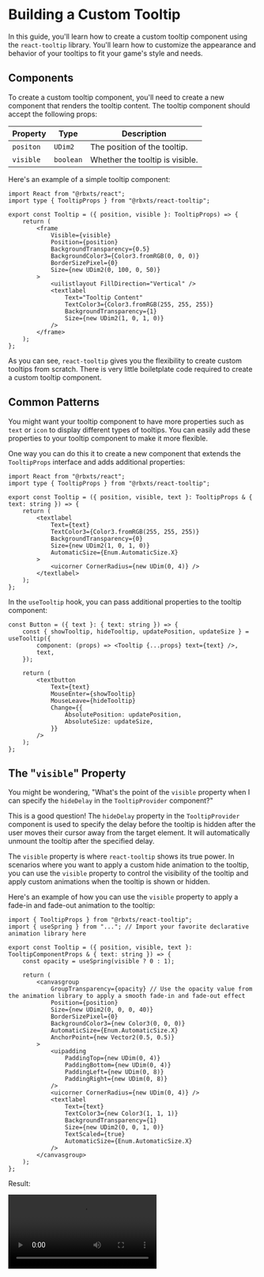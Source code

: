 # Building a Custom Tooltip

In this guide, you'll learn how to create a custom tooltip component using the `react-tooltip` library. You'll learn how to customize the appearance and behavior of your tooltips to fit your game's style and needs.

## Components

To create a custom tooltip component, you'll need to create a new component that renders the tooltip content. The tooltip component should accept the following props:

| Property  | Type      | Description                     |
| --------- | --------- | ------------------------------- |
| `positon` | `UDim2`   | The position of the tooltip.    |
| `visible` | `boolean` | Whether the tooltip is visible. |

Here's an example of a simple tooltip component:

```tsx
import React from "@rbxts/react";
import type { TooltipProps } from "@rbxts/react-tooltip";

export const Tooltip = ({ position, visible }: TooltipProps) => {
	return (
		<frame
			Visible={visible}
			Position={position}
			BackgroundTransparency={0.5}
			BackgroundColor3={Color3.fromRGB(0, 0, 0)}
			BorderSizePixel={0}
			Size={new UDim2(0, 100, 0, 50)}
		>
			<uilistlayout FillDirection="Vertical" />
			<textlabel
				Text="Tooltip Content"
				TextColor3={Color3.fromRGB(255, 255, 255)}
				BackgroundTransparency={1}
				Size={new UDim2(1, 0, 1, 0)}
			/>
		</frame>
	);
};
```

As you can see, `react-tooltip` gives you the flexibility to create custom tooltips from scratch. There is very little boiletplate code required to create a custom tooltip component.

## Common Patterns

You might want your tooltip component to have more properties such as `text` or `icon` to display different types of tooltips. You can easily add these properties to your tooltip component to make it more flexible.

One way you can do this it to create a new component that extends the `TooltipProps` interface and adds additional properties:

```tsx
import React from "@rbxts/react";
import type { TooltipProps } from "@rbxts/react-tooltip";

export const Tooltip = ({ position, visible, text }: TooltipProps & { text: string }) => {
	return (
		<textlabel
			Text={text}
			TextColor3={Color3.fromRGB(255, 255, 255)}
			BackgroundTransparency={0}
			Size={new UDim2(1, 0, 1, 0)}
			AutomaticSize={Enum.AutomaticSize.X}
		>
			<uicorner CornerRadius={new UDim(0, 4)} />
		</textlabel>
	);
};
```

In the `useTooltip` hook, you can pass additional properties to the tooltip component:

```tsx
const Button = ({ text }: { text: string }) => {
	const { showTooltip, hideTooltip, updatePosition, updateSize } = useTooltip({
		component: (props) => <Tooltip {...props} text={text} />,
		text,
	});

	return (
		<textbutton
			Text={text}
			MouseEnter={showTooltip}
			MouseLeave={hideTooltip}
			Change={{
				AbsolutePosition: updatePosition,
				AbsoluteSize: updateSize,
			}}
		/>
	);
};
```

## The "`visible`" Property

You might be wondering, "What's the point of the `visible` property when I can specify the `hideDelay` in the `TooltipProvider` component?"

This is a good question! The `hideDelay` property in the `TooltipProvider` component is used to specify the delay before the tooltip is hidden after the user moves their cursor away from the target element. It will automatically unmount the tooltip after the specified delay.

The `visible` property is where `react-tooltip` shows its true power. In scenarios where you want to apply a custom hide animation to the tooltip, you can use the `visible` property to control the visibility of the tooltip and apply custom animations when the tooltip is shown or hidden.

Here's an example of how you can use the `visible` property to apply a fade-in and fade-out animation to the tooltip:

```tsx
import { TooltipProps } from "@rbxts/react-tooltip";
import { useSpring } from "..."; // Import your favorite declarative animation library here

export const Tooltip = ({ position, visible, text }: TooltipComponentProps & { text: string }) => {
	const opacity = useSpring(visible ? 0 : 1);

	return (
		<canvasgroup
			GroupTransparency={opacity} // Use the opacity value from the animation library to apply a smooth fade-in and fade-out effect
			Position={position}
			Size={new UDim2(0, 0, 0, 40)}
			BorderSizePixel={0}
			BackgroundColor3={new Color3(0, 0, 0)}
			AutomaticSize={Enum.AutomaticSize.X}
			AnchorPoint={new Vector2(0.5, 0.5)}
		>
			<uipadding
				PaddingTop={new UDim(0, 4)}
				PaddingBottom={new UDim(0, 4)}
				PaddingLeft={new UDim(0, 8)}
				PaddingRight={new UDim(0, 8)}
			/>
			<uicorner CornerRadius={new UDim(0, 4)} />
			<textlabel
				Text={text}
				TextColor3={new Color3(1, 1, 1)}
				BackgroundTransparency={1}
				Size={new UDim2(0, 0, 1, 0)}
				TextScaled={true}
				AutomaticSize={Enum.AutomaticSize.X}
			/>
		</canvasgroup>
	);
};
```

Result:

![Tooltip Example](/public/videos/animated-tooltip.mp4)
